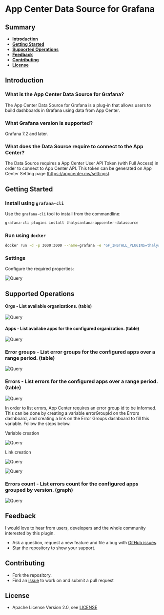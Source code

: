 # App Center Data Source for Grafana

## Summary

- [**Introduction**](#introduction)
- [**Getting Started**](#getting-started)
- [**Supported Operations**](#supported-operations)
- [**Feedback**](#feedback)
- [**Contributing**](#contributing)
- [**License**](#license)

## Introduction

### What is the App Center Data Source for Grafana?

The App Center Data Source for Grafana is a plug-in that allows users to build dashboards in Grafana using data from App Center.

### What Grafana version is supported?

Grafana 7.2 and later.

### What does the Data Source require to connect to the App Center?

The Data Source requires a App Center User API Token (with Full Access) in order to connect to App Center API. This token can be generated on App Center Setting page (https://appcenter.ms/settings).

## Getting Started

### Install using `grafana-cli`

Use the `grafana-cli` tool to install from the commandline:

```bash
grafana-cli plugins install thalysantana-appcenter-datasource
```

### Run using `docker`

```bash
docker run -d -p 3000:3000 --name=grafana -e "GF_INSTALL_PLUGINS=thalysantana-appcenter-datasource" grafana/grafana
```

### Settings

Configure the required properties:

![Query](https://github.com/thalysantana/grafana-appcenter-datasource/blob/main/src/img/screenshot-settings.png?raw=true)

## Supported Operations

#### Orgs - List available organizations. (table)

![Query](https://github.com/thalysantana/grafana-appcenter-datasource/blob/main/src/img/screenshot-orgs.png?raw=true)

#### Apps - List availabe apps for the configured organization. (table)

![Query](https://github.com/thalysantana/grafana-appcenter-datasource/blob/main/src/img/screenshot-apps.png?raw=true)

### Error groups - List error groups for the configured apps over a range period. (table)

![Query](https://github.com/thalysantana/grafana-appcenter-datasource/blob/main/src/img/screenshot-error-groups.png?raw=true)

### Errors  - List errors for the configured apps over a range period. (table)

![Query](https://github.com/thalysantana/grafana-appcenter-datasource/blob/main/src/img/screenshot-errors.png?raw=true)

In order to list errors, App Center requires an error group id to be informed. 
This can be done by creating a variable errorGroupId on the Errors dashboard, and creating a link on the Error Groups dashboard to fill this variable.
Follow the steps below.

Variable creation

![Query](https://github.com/thalysantana/grafana-appcenter-datasource/blob/main/src/img/screenshot-errors-variable-creation.png?raw=true)

Link creation

![Query](https://github.com/thalysantana/grafana-appcenter-datasource/blob/main/src/img/screenshot-errors-link-creation-1.png?raw=true)

![Query](https://github.com/thalysantana/grafana-appcenter-datasource/blob/main/src/img/screenshot-errors-link-creation-2.png?raw=true)

### Errors count - List errors count for the configured apps grouped by version. (graph)

![Query](https://github.com/thalysantana/grafana-appcenter-datasource/blob/main/src/img/screenshot-errors-count.png?raw=true)

## Feedback

I would love to hear from users, developers and the whole community interested by this plugin.

- Ask a question, request a new feature and file a bug with [GitHub issues](https://github.com/thalysantana/grafana-appcenter-datasource/issues/new).
- Star the repository to show your support.

## Contributing

- Fork the repository.
- Find an [issue](https://github.com/thalysantana/grafana-appcenter-datasource/issues) to work on and submit a pull request

## License

- Apache License Version 2.0, see [LICENSE](https://github.com/thalysantana/grafana-appcenter-datasource/blob/master/LICENSE)
